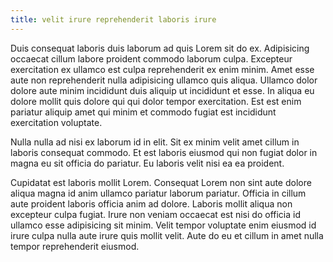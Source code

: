 ```yaml
---
title: velit irure reprehenderit laboris irure
---
```


Duis consequat laboris duis laborum ad quis Lorem sit do ex. Adipisicing occaecat cillum labore proident commodo laborum culpa. Excepteur exercitation ex ullamco est culpa reprehenderit ex enim minim. Amet esse aute non reprehenderit nulla adipisicing ullamco quis aliqua. Ullamco dolor dolore aute minim incididunt duis aliquip ut incididunt et esse. In aliqua eu dolore mollit quis dolore qui qui dolor tempor exercitation. Est est enim pariatur aliquip amet qui minim et commodo fugiat est incididunt exercitation voluptate.

Nulla nulla ad nisi ex laborum id in elit. Sit ex minim velit amet cillum in laboris consequat commodo. Et est laboris eiusmod qui non fugiat dolor in magna eu sit officia do pariatur. Eu laboris velit nisi ea ea proident.

Cupidatat est laboris mollit Lorem. Consequat Lorem non sint aute dolore aliqua magna id anim ullamco pariatur laborum pariatur. Officia in cillum aute proident laboris officia anim ad dolore. Laboris mollit aliqua non excepteur culpa fugiat. Irure non veniam occaecat est nisi do officia id ullamco esse adipisicing sit minim. Velit tempor voluptate enim eiusmod id irure culpa nulla aute irure quis mollit velit. Aute do eu et cillum in amet nulla tempor reprehenderit eiusmod.